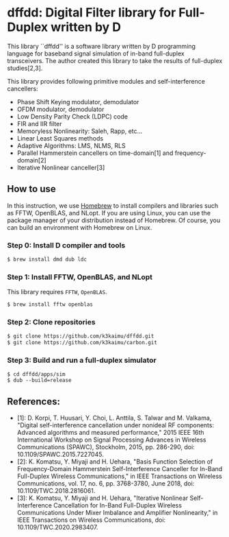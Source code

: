 # dffdd: Digital Filter library for Full-Duplex written by D

This library ``dffdd'' is a software library written by D programming language for baseband signal simulation of in-band full-duplex transceivers.
The author created this library to take the results of full-duplex studies[2,3].

This library provides following primitive modules and self-interference cancellers:

+ Phase Shift Keying modulator, demodulator
+ OFDM modulator, demodulator
+ Low Density Parity Check (LDPC) code
+ FIR and IIR filter
+ Memoryless Nonlinearity: Saleh, Rapp, etc...
+ Linear Least Squares methods
+ Adaptive Algorithms: LMS, NLMS, RLS
+ Parallel Hammerstein cancellers on time-domain[1] and frequency-domain[2]
+ Iterative Nonlinear canceller[3]

## How to use

In this instruction, we use [Homebrew](https://brew.sh/) to install compilers and libraries such as FFTW, OpenBLAS, and NLopt.
If you are using Linux, you can use the package manager of your distribution instead of Homebrew.
Of course, you can build an environment with Homebrew on Linux.

### Step 0: Install D compiler and tools

```sh
$ brew install dmd dub ldc
```

### Step 1: Install FFTW, OpenBLAS, and NLopt
This library requires `FFTW`, `OpenBLAS`.

```sh
$ brew install fftw openblas
```

### Step 2: Clone repositories

```sh
$ git clone https://github.com/k3kaimu/dffdd.git
$ git clone https://github.com/k3kaimu/carbon.git
```


### Step 3: Build and run a full-duplex simulator

~~~~
$ cd dffdd/apps/sim
$ dub --build=release
~~~~



## References:

+ [1]: D. Korpi, T. Huusari, Y. Choi, L. Anttila, S. Talwar and M. Valkama, "Digital self-interference cancellation under nonideal RF components: Advanced algorithms and measured performance," 2015 IEEE 16th International Workshop on Signal Processing Advances in Wireless Communications (SPAWC), Stockholm, 2015, pp. 286-290, doi: 10.1109/SPAWC.2015.7227045. 
+ [2]: K. Komatsu, Y. Miyaji and H. Uehara, "Basis Function Selection of Frequency-Domain Hammerstein Self-Interference Canceller for In-Band Full-Duplex Wireless Communications," in IEEE Transactions on Wireless Communications, vol. 17, no. 6, pp. 3768-3780, June 2018, doi: 10.1109/TWC.2018.2816061.
+ [3]: K. Komatsu, Y. Miyaji and H. Uehara, "Iterative Nonlinear Self-Interference Cancellation for In-Band Full-Duplex Wireless Communications Under Mixer Imbalance and Amplifier Nonlinearity," in IEEE Transactions on Wireless Communications, doi: 10.1109/TWC.2020.2983407.
